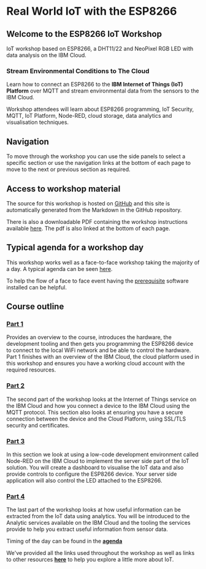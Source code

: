 # Real World IoT with the ESP8266

## Welcome to the ESP8266 IoT Workshop

IoT workshop based on ESP8266, a DHT11/22 and NeoPixel RGB LED with data analysis on the IBM Cloud.

### Stream Environmental Conditions to The Cloud

Learn how to connect an ESP8266 to the **IBM Internet of Things (IoT) Platform** over MQTT and stream environmental data from the sensors to the IBM Cloud. 

Workshop attendees will learn about ESP8266 programming, IoT Security, MQTT, IoT Platform, Node-RED, cloud storage, data analytics and visualisation techniques.

## Navigation

To move through the workshop you can use the side panels to select a specific section or use the navigation links at the bottom of each page to move to the next or previous section as required.

## Access to workshop material

The source for this workshop is hosted on [GitHub](https://github.com/binnes/esp8266Workshop) and this site is automatically generated from the Markdown in the GitHub repository.

There is also a downloadable PDF containing the workshop instructions available [here](https://binnes.github.io/esp8266Workshop/pdf/esp8266Workshop.pdf).  The pdf is also linked at the bottom of each page.

## Typical agenda for a workshop day

This workshop works well as a face-to-face workshop taking the majority of a day.  A typical agenda can be seen [here](AGENDA.md).

To help the flow of a face to face event having the [prerequisite](part1/PREREQ.md) software installed can be helpful.

## Course outline

### [Part 1](part1/README.md)

Provides an overview to the course, introduces the hardware, the development tooling and then gets you programming the ESP8266 device to connect to the local WiFi network and be able to control the hardware.
Part 1 finishes with an overview of the IBM Cloud, the cloud platform used in this workshop and ensures you have a working cloud account with the required resources.

### [Part 2](part2/README.md)

The second part of the workshop looks at the Internet of Things service on the IBM Cloud and how you connect a device to the IBM Cloud using the MQTT protocol.  This section also looks at ensuring you have a secure connection between the device and the Cloud Platform, using SSL/TLS security and certificates.

### [Part 3](part3/README.md)

In this section we look at using a low-code development environment called Node-RED on the IBM Cloud to implement the server side part of the IoT solution.  You will create a dashboard to visualise the IoT data and also provide controls to configure the ESP8266 device.  Your server side application will also control the LED attached to the ESP8266.

### [Part 4](part4/README.md)

The last part of the workshop looks at how useful information can be extracted from the IoT data using analytics.  You will be introduced to the Analytic services available on the IBM Cloud and the tooling the services provide to help you extract useful information from sensor data.

Timing of the day can be found in the [**agenda**](AGENDA.md)

We've provided all the links used throughout the workshop as well as links to other resources [**here**](RESOURCES.md) to help you explore a little more about IoT.
